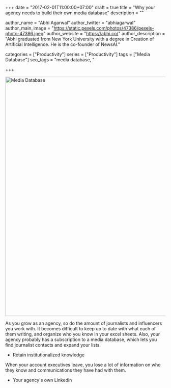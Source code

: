 +++
date = "2017-02-01T11:00:00+07:00"
draft = true
title = "Why your agency needs to build their own media database"
description = ""

author_name = "Abhi Agarwal"
author_twitter = "abhiagarwal"
author_main_image = "https://static.pexels.com/photos/47386/pexels-photo-47386.jpeg"
author_website = "https://abhi.co/"
author_description = "Abhi graduated from New York University with a degree in Creation of Artificial Intelligence. He is the co-founder of NewsAI."

categories = ["Productivity"]
series = ["Productivity"]
tags = ["Media Database"]
seo_tags = "media database, "

+++

<img src="https://static.pexels.com/photos/47386/pexels-photo-47386.jpeg" width="750px" alt="Media Database">

As you grow as an agency, so do the amount of journalists and influencers you work with. It becomes difficult to keep up to date with what each of them writing, and organize who you know in your excel sheets. Also, your agency probably has a subscription to a media database, which lets you find journalist contacts and expand your lists.

- Retain institutionalized knowledge

When your account executives leave, you lose a lot of information on who they know and communications they have had with them.

- Your agency's own Linkedin
